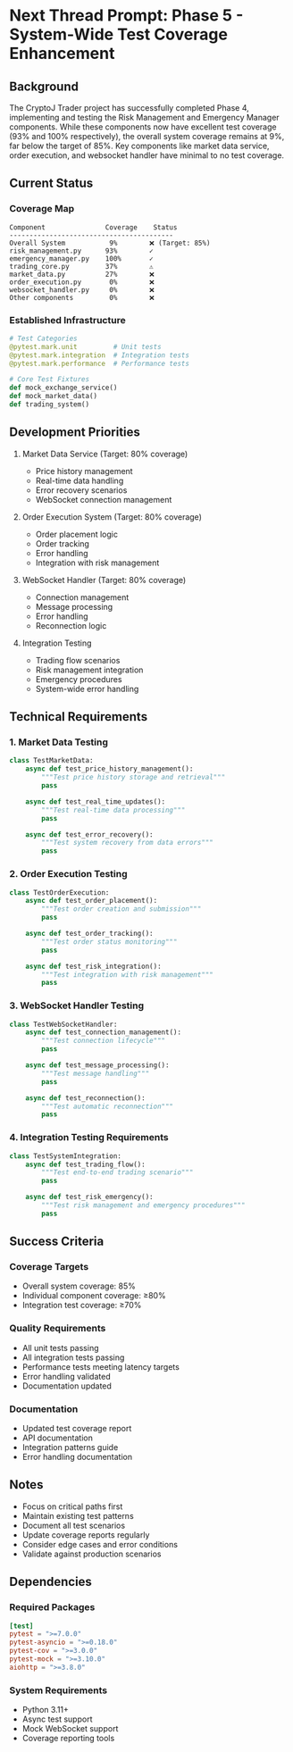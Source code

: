 # Next Thread Prompt: Phase 5 - System-Wide Test Coverage Enhancement

## Background

The CryptoJ Trader project has successfully completed Phase 4, implementing and testing the Risk Management and Emergency Manager components. While these components now have excellent test coverage (93% and 100% respectively), the overall system coverage remains at 9%, far below the target of 85%. Key components like market data service, order execution, and websocket handler have minimal to no test coverage.

## Current Status

### Coverage Map
```
Component               Coverage    Status
-----------------------------------------
Overall System           9%        ❌ (Target: 85%)
risk_management.py      93%        ✓
emergency_manager.py    100%       ✓
trading_core.py         37%        ⚠️
market_data.py          27%        ❌
order_execution.py       0%        ❌
websocket_handler.py     0%        ❌
Other components         0%        ❌
```

### Established Infrastructure
```python
# Test Categories
@pytest.mark.unit         # Unit tests
@pytest.mark.integration  # Integration tests
@pytest.mark.performance  # Performance tests

# Core Test Fixtures
def mock_exchange_service()
def mock_market_data()
def trading_system()
```

## Development Priorities

1. Market Data Service (Target: 80% coverage)
   - Price history management
   - Real-time data handling
   - Error recovery scenarios
   - WebSocket connection management

2. Order Execution System (Target: 80% coverage)
   - Order placement logic
   - Order tracking
   - Error handling
   - Integration with risk management

3. WebSocket Handler (Target: 80% coverage)
   - Connection management
   - Message processing
   - Error handling
   - Reconnection logic

4. Integration Testing
   - Trading flow scenarios
   - Risk management integration
   - Emergency procedures
   - System-wide error handling

## Technical Requirements

### 1. Market Data Testing
```python
class TestMarketData:
    async def test_price_history_management():
        """Test price history storage and retrieval"""
        pass

    async def test_real_time_updates():
        """Test real-time data processing"""
        pass

    async def test_error_recovery():
        """Test system recovery from data errors"""
        pass
```

### 2. Order Execution Testing
```python
class TestOrderExecution:
    async def test_order_placement():
        """Test order creation and submission"""
        pass

    async def test_order_tracking():
        """Test order status monitoring"""
        pass

    async def test_risk_integration():
        """Test integration with risk management"""
        pass
```

### 3. WebSocket Handler Testing
```python
class TestWebSocketHandler:
    async def test_connection_management():
        """Test connection lifecycle"""
        pass

    async def test_message_processing():
        """Test message handling"""
        pass

    async def test_reconnection():
        """Test automatic reconnection"""
        pass
```

### 4. Integration Testing Requirements
```python
class TestSystemIntegration:
    async def test_trading_flow():
        """Test end-to-end trading scenario"""
        pass

    async def test_risk_emergency():
        """Test risk management and emergency procedures"""
        pass
```

## Success Criteria

### Coverage Targets
- Overall system coverage: 85%
- Individual component coverage: ≥80%
- Integration test coverage: ≥70%

### Quality Requirements
- All unit tests passing
- All integration tests passing
- Performance tests meeting latency targets
- Error handling validated
- Documentation updated

### Documentation
- Updated test coverage report
- API documentation
- Integration patterns guide
- Error handling documentation

## Notes

- Focus on critical paths first
- Maintain existing test patterns
- Document all test scenarios
- Update coverage reports regularly
- Consider edge cases and error conditions
- Validate against production scenarios

## Dependencies

### Required Packages
```toml
[test]
pytest = ">=7.0.0"
pytest-asyncio = ">=0.18.0"
pytest-cov = ">=3.0.0"
pytest-mock = ">=3.10.0"
aiohttp = ">=3.8.0"
```

### System Requirements
- Python 3.11+
- Async test support
- Mock WebSocket support
- Coverage reporting tools